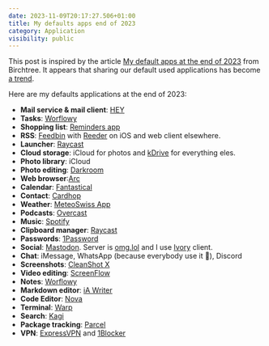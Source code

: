 ```yaml
---
date: 2023-11-09T20:17:27.506+01:00
title: My defaults apps end of 2023
category: Application
visibility: public
---
```


This post is inspired by the article [My default apps at the end of 2023](https://birchtree.me/blog/my-default-apps-at-the-end-of-2023/) from Birchtree. It appears that sharing our default used applications has become [a trend](https://defaults.rknight.me/).


Here are my defaults applications at the end of 2023:
- **Mail service & mail client**: [HEY](https://www.hey.com/)
- **Tasks**: [Worflowy](https://workflowy.com/)
- **Shopping list**: [Reminders app](https://apps.apple.com/us/app/reminders/id1108187841)
- **RSS**: [Feedbin](https://feedbin.com/) with [Reeder](https://reederapp.com/) on iOS and web client elsewhere.
- **Launcher**: [Raycast](https://www.raycast.com/)
- **Cloud storage**: iCloud for photos and [kDrive](https://www.infomaniak.com/en/kdrive) for everything eles.
- **Photo library**: iCloud
- **Photo editing**: [Darkroom](https://darkroom.co/)
- **Web browser**:[Arc](https://arc.net/)
- **Calendar**: [Fantastical](https://flexibits.com/fantastical)
- **Contact**: [Cardhop](https://flexibits.com/cardhop)
- **Weather**: [MeteoSwiss App](https://www.meteoswiss.admin.ch/services-and-publications/service/weather-and-climate-products/meteoswiss-app.html)
- **Podcasts**: [Overcast](https://overcast.fm/)
- **Music**: [Spotify](https://www.spotify.com)
- **Clipboard manager**: [Raycast](https://www.raycast.com/)
- **Passwords**: [1Password](https://1password.com/)
- **Social**: [Mastodon](https://joinmastodon.org/?ref=alienlebarge.ch). Server is [omg.lol](https://home.omg.lol/) and I use [Ivory](https://tapbots.com/ivory/) client.
- **Chat**: iMessage, WhatsApp (because everybody use it 🤮), Discord
- **Screenshots**: [CleanShot X](https://cleanshot.com/)
- **Video editing**: [ScreenFlow](https://www.telestream.net/screenflow/overview.htm)
- **Notes**: [Worflowy](https://workflowy.com/)
- **Markdown editor**: [iA Writer](https://ia.net/writer)
- **Code Editor**: [Nova](https://nova.app/)
- **Terminal**: [Warp](https://www.warp.dev/)
- **Search**: [Kagi](https://kagi.com/)
- **Package tracking**: [Parcel](https://parcelapp.net/)
- **VPN**: [ExpressVPN](https://www.expressvpn.com/home/1) and [1Blocker](https://1blocker.com/)
